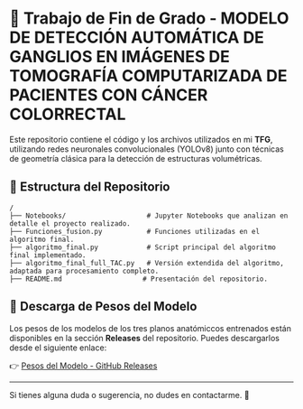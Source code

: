# 📌 Trabajo de Fin de Grado - MODELO DE DETECCIÓN AUTOMÁTICA DE GANGLIOS EN IMÁGENES DE TOMOGRAFÍA COMPUTARIZADA DE PACIENTES CON CÁNCER COLORRECTAL

Este repositorio contiene el código y los archivos utilizados en mi **TFG**, utilizando redes neuronales convolucionales (YOLOv8) junto con técnicas de geometría clásica para la detección de estructuras volumétricas.

## 📂 Estructura del Repositorio

```
/
├── Notebooks/                    # Jupyter Notebooks que analizan en detalle el proyecto realizado.
├── Funciones_fusion.py           # Funciones utilizadas en el algoritmo final.
├── algoritmo_final.py            # Script principal del algoritmo final implementado.
├── algoritmo_final_full_TAC.py   # Versión extendida del algoritmo, adaptada para procesamiento completo.
├── README.md                    # Presentación del repositorio.
```

## 🔗 Descarga de Pesos del Modelo
Los pesos de los modelos de los tres planos anatómiccos entrenados están disponibles en la sección **Releases** del repositorio. Puedes descargarlos desde el siguiente enlace:

👉 [Pesos del Modelo - GitHub Releases](https://github.com/DiegoGonovi/diego_gonzalez_tfg_ing_biomedica/releases/latest)

---

Si tienes alguna duda o sugerencia, no dudes en contactarme. 🚀
